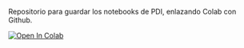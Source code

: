 Repositorio para guardar los notebooks de PDI, enlazando Colab con Github.

[![Open In Colab](https://colab.research.google.com/assets/colab-badge.svg)](https://colab.research.google.com/github/Yagouch/PDI-Notebook/blob/main/prueba.ipynb)
